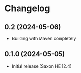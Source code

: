 # Changelog

## 0.2 (2024-05-06)

- Building with Maven completely

## 0.1.0 (2024-05-05)

- Initial release (Saxon HE 12.4)
